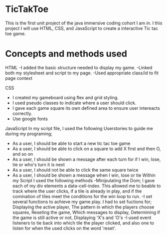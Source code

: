 # TicTakToe

This is the first unit project of the java immersive coding cohort I am in. I this project I will use HTML, CSS, and JavaScript to create a interactive Tic tac toe game. 

# Concepts and methods used

HTML
  -I added the basic structure needed to display my game. 
  -Linked both my stylesheet and script to my page.
  -Used appropriate class/id to fit page context

CSS
  - I created my gameboard using flex and grid styling.
  - I used pseudo classes to indicate where a user should click.
  - I gave each game square its own defined area to ensure user intereacts correctly.
  - Use google fonts

JavaScript
  In my script file, I used the following Userstories to guide me during my programing;
  - As a user, I should be able to start a new tic tac toe game
  - As a user, I should be able to click on a square to add X first and then O, and so on
  - As a user, I should be shown a message after each turn for if I win, lose, tie or who's turn it is next
  - As a user, I should not be able to click the same square twice
  - As a user, I should be shown a message when I win, lose or tie
Within my Script I used the following methods
  -Minipulating the Dom;
      I gave each of my div elements a data-cell-index. This allowed me to beable to track where the user clicks, if a tile is already in play, and if the comination of tiles meet the conditions for the win loop to run. 
  -I set several functions to achieve my game play. I had to set fuctions for;
      Displaying the active player,
      The pattern in which the players choose squares, 
      Reseting the game,
      Which messages to display,
      Determining if the game is still active or not,
      Displaying 'X's and 'O's
  -I used event listeners to tie back into which tile the player clicked, and also one to listen for when the used clicks on the word 'reset'. 
      
